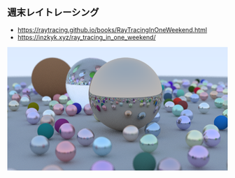 ## 週末レイトレーシング
- https://raytracing.github.io/books/RayTracingInOneWeekend.html
- https://inzkyk.xyz/ray_tracing_in_one_weekend/

![generated_image](./image.png)
